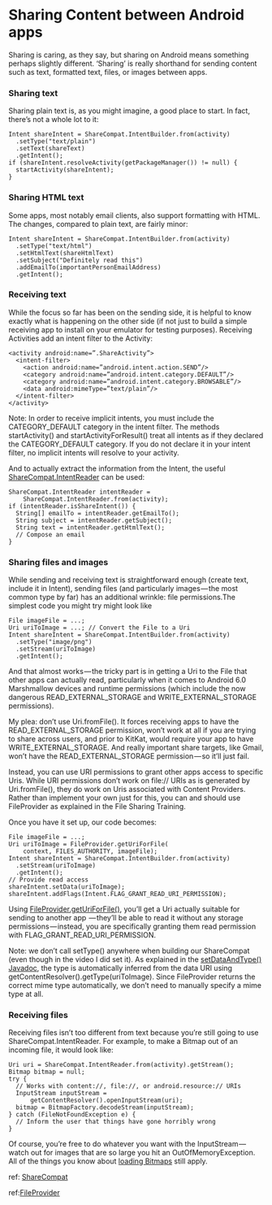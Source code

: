 # Sharing Content between Android apps

Sharing is caring, as they say, but sharing on Android means something perhaps slightly different. 
‘Sharing’ is really shorthand for sending content such as text, formatted text, files, or images between apps.

### Sharing text
Sharing plain text is, as you might imagine, a good place to start. 
In fact, there’s not a whole lot to it:

    Intent shareIntent = ShareCompat.IntentBuilder.from(activity)
      .setType("text/plain")
      .setText(shareText)
      .getIntent();
    if (shareIntent.resolveActivity(getPackageManager()) != null) {
      startActivity(shareIntent);
    }
    
### Sharing HTML text
Some apps, most notably email clients, also support formatting with HTML. 
The changes, compared to plain text, are fairly minor:

    Intent shareIntent = ShareCompat.IntentBuilder.from(activity)
      .setType("text/html")
      .setHtmlText(shareHtmlText)
      .setSubject("Definitely read this")
      .addEmailTo(importantPersonEmailAddress)
      .getIntent();
      
### Receiving text
While the focus so far has been on the sending side, 
it is helpful to know exactly what is happening on the other side 
(if not just to build a simple receiving app to install on your emulator for testing purposes). 
Receiving Activities add an intent filter to the Activity:

    <activity android:name=”.ShareActivity”>
      <intent-filter>
        <action android:name=”android.intent.action.SEND”/>
        <category android:name=”android.intent.category.DEFAULT”/>
        <category android:name=”android.intent.category.BROWSABLE”/>
        <data android:mimeType=”text/plain”/>
      </intent-filter>
    </activity>
    
Note: In order to receive implicit intents, you must include the CATEGORY_DEFAULT category in the intent filter. 
The methods startActivity() and startActivityForResult() treat all intents as if they declared the CATEGORY_DEFAULT category. 
If you do not declare it in your intent filter, no implicit intents will resolve to your activity.

And to actually extract the information from the Intent, the useful [ShareCompat.IntentReader](http://developer.android.com/reference/android/support/v4/app/ShareCompat.IntentReader.html?utm_campaign=android_series_sharingcontent_012116&utm_source=medium&utm_medium=blog) can be used:

    ShareCompat.IntentReader intentReader =
        ShareCompat.IntentReader.from(activity);
    if (intentReader.isShareIntent()) {
      String[] emailTo = intentReader.getEmailTo();
      String subject = intentReader.getSubject();
      String text = intentReader.getHtmlText();
      // Compose an email
    }
  
### Sharing files and images
While sending and receiving text is straightforward enough (create text, include it in Intent), 
sending files (and particularly images — the most common type by far) has an additional wrinkle:
file permissions.The simplest code you might try might look like

    File imageFile = ...;
    Uri uriToImage = ...; // Convert the File to a Uri
    Intent shareIntent = ShareCompat.IntentBuilder.from(activity)
      .setType("image/png")
      .setStream(uriToImage)
      .getIntent();
      
And that almost works — the tricky part is in getting a Uri to the File that other apps can actually read, 
particularly when it comes to Android 6.0 Marshmallow devices and runtime permissions 
(which include the now dangerous READ_EXTERNAL_STORAGE and WRITE_EXTERNAL_STORAGE permissions).

My plea: don’t use Uri.fromFile(). It forces receiving apps to have the READ_EXTERNAL_STORAGE permission, 
won’t work at all if you are trying to share across users, and prior to KitKat, would require your app to have
WRITE_EXTERNAL_STORAGE. And really important share targets, like Gmail, won’t have the 
READ_EXTERNAL_STORAGE permission — so it’ll just fail.

Instead, you can use URI permissions to grant other apps access to specific Uris.
While URI permissions don’t work on file:// URIs as is generated by Uri.fromFile(), 
they do work on Uris associated with Content Providers. Rather than implement your own just for this, 
you can and should use FileProvider as explained in the File Sharing Training.

Once you have it set up, our code becomes:

    File imageFile = ...;
    Uri uriToImage = FileProvider.getUriForFile(
        context, FILES_AUTHORITY, imageFile);
    Intent shareIntent = ShareCompat.IntentBuilder.from(activity)
      .setStream(uriToImage)
      .getIntent();
    // Provide read access
    shareIntent.setData(uriToImage);
    shareIntent.addFlags(Intent.FLAG_GRANT_READ_URI_PERMISSION);
    
 Using [FileProvider.getUriForFile()](http://developer.android.com/reference/android/support/v4/content/FileProvider.html?utm_campaign=android_series_sharingcontent_012116&utm_source=medium&utm_medium=blog#getUriForFile%28android.content.Context,%20java.lang.String,%20java.io.File%29), you’ll get a Uri actually suitable for sending to another app 
 — they’ll be able to read it without any storage permissions — instead, you are specifically granting 
 them read permission with FLAG_GRANT_READ_URI_PERMISSION.
 
 Note: we don’t call setType() anywhere when building our ShareCompat 
 (even though in the video I did set it). As explained in the [setDataAndType() Javadoc](http://developer.android.com/reference/android/content/Intent.html?utm_campaign=android_series_sharingcontent_012116&utm_source=medium&utm_medium=blog#setDataAndType%28android.net.Uri,%20java.lang.String%29), 
 the type is automatically inferred from the data URI using getContentResolver().getType(uriToImage). 
 Since FileProvider returns the correct mime type automatically, we don’t need to manually specify a mime type at all.
 
### Receiving files
Receiving files isn’t too different from text because you’re still going to use ShareCompat.IntentReader.
For example, to make a Bitmap out of an incoming file, it would look like:

    Uri uri = ShareCompat.IntentReader.from(activity).getStream();
    Bitmap bitmap = null;
    try {
      // Works with content://, file://, or android.resource:// URIs
      InputStream inputStream =
          getContentResolver().openInputStream(uri);
      bitmap = BitmapFactory.decodeStream(inputStream);
    } catch (FileNotFoundException e) {
      // Inform the user that things have gone horribly wrong
    }
 
 Of course, you’re free to do whatever you want with the InputStream — watch out for images that are so large you hit an OutOfMemoryException. 
 All of the things you know about [loading Bitmaps](http://developer.android.com/training/displaying-bitmaps/load-bitmap.html?utm_campaign=android_series_sharingcontent_012116&utm_source=medium&utm_medium=blog) still apply.
 
 ref: [ShareCompat](https://developer.android.com/reference/android/support/v4/app/ShareCompat.html?utm_campaign=android_series_sharingcontent_012116&utm_source=medium&utm_medium=blog)
 
 ref:[FileProvider](https://developer.android.com/reference/android/support/v4/content/FileProvider.html?utm_campaign=android_series_sharingcontent_012116&utm_source=medium&utm_medium=blog)
